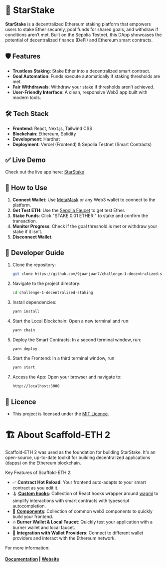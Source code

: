 # 🌟 StarStake
**StarStake** is a decentralized Ethereum staking platform that empowers users to stake Ether securely, pool funds for shared goals, and withdraw if conditions aren’t met. Built on the Sepolia Testnet, this DApp showcases the potential of decentralized finance (DeFi) and Ethereum smart contracts.

## 🛡️ Features
- **Trustless Staking**: Stake Ether into a decentralized smart contract.
- **Goal Automation**: Funds execute automatically if staking thresholds are met.
- **Fair Withdrawals**: Withdraw your stake if thresholds aren’t achieved.
- **User-Friendly Interface**: A clean, responsive Web3 app built with modern tools.

## 🛠️ Tech Stack
- **Frontend**: React, Next.js, Tailwind CSS
- **Blockchain**: Ethereum, Solidity
- **Development**: Hardhat
- **Deployment**: Vercel (Frontend) & Sepolia Testnet (Smart Contracts)

## ✅ Live Demo
Check out the live app here: [StarStake](https://starstake-bay.vercel.app/)

## 🤖 How to Use
1. **Connect Wallet**: Use <a href="https://metamask.io/">MetaMask</a> or any Web3 wallet to connect to the platform.
2. **Get Test ETH**: Use the <a href="https://www.alchemy.com/faucets/ethereum-sepolia">Sepolia Faucet</a> to get test Ether.
3. **Stake Funds**: Click "STAKE 0.01 ETHER!" to stake and confirm the transaction.
4. **Monitor Progress**: Check if the goal threshold is met or withdraw your stake if it isn’t.
5. **Disconnect Wallet**.
   
## 🔧 Developer Guide
1. Clone the repository:
   ```bash
   git clone https://github.com/9juanjuan7/challenge-1-decentralized-staking.git
2. Navigate to the project directory:
   ```bash
   cd challenge-1-decentralized-staking
3. Install dependencies:
   ```bash
   yarn install
4. Start the Local Blockchain: Open a new terminal and run:
   ```bash
   yarn chain
5. Deploy the Smart Contracts: In a second terminal window, run:
   ```bash
   yarn deploy
6. Start the Frontend: In a third terminal window, run:
   ```bash
   yarn start
7. Access the App: Open your browser and navigate to:
   ```bash
   http://localhost:3000
   
## 📜 Licence
- This project is licensed under the [MIT Licence](LICENCE).

# 🏗 About Scaffold-ETH 2
Scaffold-ETH 2 was used as the foundation for building StarStake. It's an open-source, up-to-date toolkit for building decentralized applications (dapps) on the Ethereum blockchain.

Key Features of Scaffold-ETH 2:
- ✅ **Contract Hot Reload**: Your frontend auto-adapts to your smart contract as you edit it.
- 🪝 **[Custom hooks](https://docs.scaffoldeth.io/hooks/)**: Collection of React hooks wrapper around [wagmi](https://wagmi.sh/) to simplify interactions with smart contracts with typescript autocompletion.
- 🧱 [**Components**](https://docs.scaffoldeth.io/components/): Collection of common web3 components to quickly build your frontend.
- 🔥 **Burner Wallet & Local Faucet**: Quickly test your application with a burner wallet and local faucet.
- 🔐 **Integration with Wallet Providers**: Connect to different wallet providers and interact with the Ethereum network.

For more information: 
<h4 align="left">
  <a href="https://docs.scaffoldeth.io">Documentation</a> |
  <a href="https://scaffoldeth.io">Website</a>
</h4>
